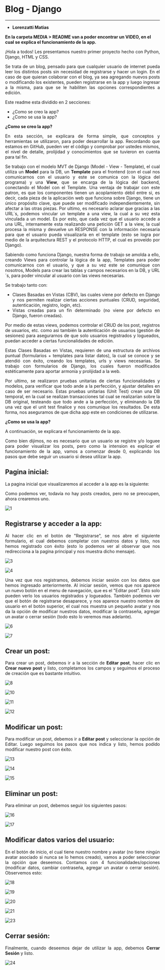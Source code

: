 # Blog - Django
---


- **Lorenzatti Matias**


<b>En la carpeta MEDIA > README van a poder encontrar un **VIDEO**, en el cual se explica el funcionamiento de la app.</b>


<div style="text-align: justify">

¡Hola a todos! Les presentamos nuestro primer proyecto hecho con Python, Django, HTML y CSS.

Se trata de un blog, pensado para que cualquier usuario de internet pueda leer los distintos posts sin necesidad de registrarse y hacer un login. En el caso de que quieran colaborar con el blog, ya sea agregando nuevos posts o modificando los existentes, pueden registrarse en la app y luego ingresar a la misma, para que se le habiliten las opciones correspondientes a edición.

Este readme esta dividido en 2 secciones:
- ¿Como se creo la app?
- ¿Como se usa la app?

**¿Como se creo la app?**

En esta sección, se explicara de forma simple, que conceptos y herramientas se utilizaron, para poder desarrollar la app. Recordando que estamos en GitHub, pueden ver el código y comprobar por ustedes mismos, el nivel de detalle, prolijidad y conocimientos que se tuvieron en cuenta para tal fin.

Se trabajo con el modelo MVT de Django (Model - View - Template), el cual utiliza un **Model** para la DB, un **Template** para el frontend (con el cual nos comunicarnos con el usuario y este se comunica con la lógica del programa) y una **View**, que se encarga de la lógica del backend, conectando el Model con el Template. Una ventaja de trabajar con este patron, es que los componentes tienen un acoplamiento débil entre si, es decir, cada pieza de la aplicación web que funciona sobre Django, tiene un único propósito clave, que puede ser modificado independientemente, sin afectar a las otras piezas. Por ultimo, es necesario aclarar que gracias a las URL´s, podemos vincular un template a una view, la cual a su vez esta vinculada a un model. Es por esto, que cada vez que el usuario accede a una URL, internamente esta realizando una petición GET a la view, la cual procesa la misma y devuelve un RESPONSE con la información necesaria para que el usuario pueda visualizarla en el template (esto se logra por medio de la arquitectura REST y el protocolo HTTP, el cual es proveído por Django).

Sabiendo como funciona Django, nuestra forma de trabajo se amolda a ello, creando Views para controlar la lógica de la app, Templates para poder comunicarnos con el usuario, y que a su vez este se comunique con nosotros, Models para crear las tablas y campos necesarios en la DB, y URL´s, para poder vincular al usuario con las views necesarias.

Se trabajo tanto con:
- Clases Basadas en Vistas (CBV), las cuales viene por defecto en Django y nos permiten realizar ciertas acciones puntuales (CRUD, seguridad, autenticación, registro, login, etc).
- Vistas creadas para un fin determinado (no viene por defecto en Django, fueron creadas).

Por medio de estas views, podemos controlar el CRUD de los post, registros de usuarios, etc. como asi también la autenticación de usuarios (gestión de sesiones) para asegurarnos de que solo usuarios registrados y logueados, puedan acceder a ciertas funcionalidades de edición.

Estas Clases Basadas en Vistas, requieren de una estructura de archivos puntual (formularios + templates para listar datos), la cual se conoce y se atendió con éxito, creando los templates, urls y views necesarias. Se trabajo con formularios de Django, los cuales fueron modificados estéticamente para aportar armonía y prolijidad a la web.

Por ultimo, se realizaron pruebas unitarias de ciertas funcionalidades y modelos, para verificar que todo ande a la perfección, y ajustar detalles en caso de ser necesario. Estas pruebas unitarias (Unit Test) crean una DB temporal, en la cual se realizan transacciones tal cual se realizarían sobre la DB original, testeando que todo ande a la perfección, y eliminando la DB una vez que el unit test finalice y nos comunique los resultados.
De esta forma, nos aseguramos de que dicha app este en condiciones de utilizarse.


**¿Como se usa la app?**

A continuación, se explicara el funcionamiento de la app.

Como bien dijimos, no es necesario que un usuario se registre y/o loguee para poder visualizar los posts, pero como la intension es explicar el funcionamiento de la app, vamos a comenzar desde 0, explicando los pasos que debe seguir un usuario si desea utilizar la app.

<h2>Pagina inicial:</h2>

La pagina inicial que visualizaremos al acceder a la app es la siguiente:

Como podemos ver, todavía no hay posts creados, pero no se preocupen, ahora crearemos uno.

![1](https://github.com/matilorenzatti/django_blog/blob/main/media/readme/1.png?raw=true)    

<h2>Registrarse y acceder a la app:</h2>

Al hacer clic en el botón de "Registrarse", se nos abre el siguiente formulario, el cual debemos completar con nuestros datos y listo, nos hemos registrado con éxito (esto lo podemos ver al observar que nos redirecciona a la pagina principal y nos muestra dicho mensaje).

![3](https://github.com/matilorenzatti/django_blog/blob/main/media/readme/3.png?raw=true)  

![4](https://github.com/matilorenzatti/django_blog/blob/main/media/readme/4.png?raw=true)

Una vez que nos registramos, debemos iniciar sesión con los datos que hemos ingresado anteriormente. Al iniciar sesión, vemos que nos aparece un nuevo botón en el menu de navegación, que es el "Editar post". Esto solo pueden verlo los usuarios registrados y logueados. También podemos ver que el botón de registrarse desaparece, y nos aparece nuestro nombre de usuario en el botón superior, el cual nos muestra un pequeño avatar y nos da la opción de modificar nuestros datos, modificar la contraseña, agregar un avatar o cerrar sesión (todo esto lo veremos mas adelante).

![6](https://github.com/matilorenzatti/django_blog/blob/main/media/readme/6.png?raw=true)

![7](https://github.com/matilorenzatti/django_blog/blob/main/media/readme/7.png?raw=true)

<h2>Crear un post:</h2>

Para crear un post, debemos ir a la sección de **Editar post**, hacer clic en **Crear nuevo post** y listo, completamos los campos y seguimos el proceso de creación que es bastante intuitivo.

![8](https://github.com/matilorenzatti/django_blog/blob/main/media/readme/8.png?raw=true)


![10](https://github.com/matilorenzatti/django_blog/blob/main/media/readme/10.png?raw=true)

![11](https://github.com/matilorenzatti/django_blog/blob/main/media/readme/11.png?raw=true)

![12](https://github.com/matilorenzatti/django_blog/blob/main/media/readme/12.png?raw=true)

<h2>Modificar un post:</h2>

Para modificar un post, debemos ir a **Editar post** y seleccionar la opción de Editar. Luego seguimos los pasos que nos indica y listo, hemos podido modificar nuestro post con éxito.

![13](https://github.com/matilorenzatti/django_blog/blob/main/media/readme/13.png?raw=true)

![14](https://github.com/matilorenzatti/django_blog/blob/main/media/readme/14.png?raw=true)

![15](https://github.com/matilorenzatti/django_blog/blob/main/media/readme/15.png?raw=true)

<h2>Eliminar un post:</h2>

Para eliminar un post, debemos seguir los siguientes pasos:

![16](https://github.com/matilorenzatti/django_blog/blob/main/media/readme/16.png?raw=true)

![17](https://github.com/matilorenzatti/django_blog/blob/main/media/readme/17.png?raw=true)

<h2>Modificar datos varios del usuario:</h2>

En el botón de inicio, el cual tiene nuestro nombre y avatar (no tiene ningún avatar asociado si nunca se lo hemos creado), vamos a poder seleccionar la opción que deseemos. Contamos con 4 funcionalidades/opciones (modificar datos, cambiar contraseña, agregar un avatar o cerrar sesión). Observemos esto:

![18](https://github.com/matilorenzatti/django_blog/blob/main/media/readme/18.png?raw=true)

![19](https://github.com/matilorenzatti/django_blog/blob/main/media/readme/19.png?raw=true)

![20](https://github.com/matilorenzatti/django_blog/blob/main/media/readme/20.png?raw=true)

![21](https://github.com/matilorenzatti/django_blog/blob/main/media/readme/21.png?raw=true)

![23](https://github.com/matilorenzatti/django_blog/blob/main/media/readme/23.png?raw=true)

<h2>Cerrar sesión:</h2>

Finalmente, cuando deseemos dejar de utilizar la app, debemos **Cerrar Sesión** y listo.

![24](https://github.com/matilorenzatti/django_blog/blob/main/media/readme/24.png?raw=true)



</div>
